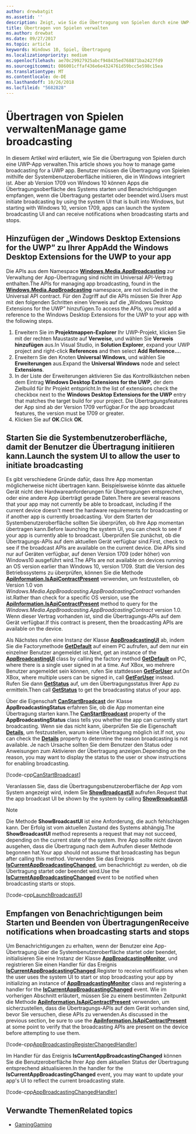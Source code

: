 ```yaml
---
author: drewbatgit
ms.assetid: ''
description: Zeigt, wie Sie die Übertragung von Spielen durch eine UWP-App verwalten.
title: Übertragen von Spielen verwalten
ms.author: drewbat
ms.date: 09/27/2017
ms.topic: article
keywords: Windows 10, Spiel, Übertragung
ms.localizationpriority: medium
ms.openlocfilehash: ae70c29927925abcf948435ed768871ba2427fd9
ms.sourcegitcommit: 086001cffaf436e6e4324761d59bcc5e598c15ea
ms.translationtype: MT
ms.contentlocale: de-DE
ms.lasthandoff: 10/26/2018
ms.locfileid: "5682828"
---
```

# <a name="manage-game-broadcasting"></a><span data-ttu-id="67173-104">Übertragen von Spielen verwalten</span><span class="sxs-lookup"><span data-stu-id="67173-104">Manage game broadcasting</span></span>
<span data-ttu-id="67173-105">In diesem Artikel wird erläutert, wie Sie die Übertragung von Spielen durch eine UWP-App verwalten.</span><span class="sxs-lookup"><span data-stu-id="67173-105">This article shows you how to manage game broadcasting for a UWP app.</span></span> <span data-ttu-id="67173-106">Benutzer müssen die Übertragung von Spielen mithilfe der Systembenutzeroberfläche initiieren, die in Windows integriert ist. Aber ab Version 1709 von Windows 10 können Apps die Übertragungsoberfläche des Systems starten und Benachrichtigungen empfangen, wenn die Übertragung gestartet oder beendet wird.</span><span class="sxs-lookup"><span data-stu-id="67173-106">Users must initiate broadcasting by using the system UI that is built into Windows, but starting with Windows 10, version 1709, apps can launch the system broadcasting UI and can receive notifications when broadcasting starts and stops.</span></span>

## <a name="add-the-windows-desktop-extensions-for-the-uwp-to-your-app"></a><span data-ttu-id="67173-107">Hinzufügen der „Windows Desktop Extensions for the UWP” zu Ihrer App</span><span class="sxs-lookup"><span data-stu-id="67173-107">Add the Windows Desktop Extensions for the UWP to your app</span></span>
<span data-ttu-id="67173-108">Die APIs aus dem Namespace **[Windows.Media.AppBroadcasting](https://docs.microsoft.com/uwp/api/windows.media.appbroadcasting)** zur Verwaltung der App-Übertragung sind nicht im Universal API-Vertrag enthalten.</span><span class="sxs-lookup"><span data-stu-id="67173-108">The APIs for managing app broadcasting, found in the **[Windows.Media.AppBroadcasting](https://docs.microsoft.com/uwp/api/windows.media.appbroadcasting)** namespace, are not included in the Universal API contract.</span></span> <span data-ttu-id="67173-109">Für den Zugriff auf die APIs müssen Sie Ihrer App mit den folgenden Schritten einen Verweis auf die „Windows Desktop Extensions for the UWP” hinzufügen.</span><span class="sxs-lookup"><span data-stu-id="67173-109">To access the APIs, you must add a reference to the Windows Desktop Extensions for the UWP to your app with the following steps.</span></span>

1. <span data-ttu-id="67173-110">Erweitern Sie im **Projektmappen-Explorer** Ihr UWP-Projekt, klicken Sie mit der rechten Maustaste auf **Verweise**, und wählen Sie **Verweis hinzufügen** aus.</span><span class="sxs-lookup"><span data-stu-id="67173-110">In Visual Studio, in **Solution Explorer**, expand your UWP project and right-click **References** and then select **Add Reference...**.</span></span> 
2. <span data-ttu-id="67173-111">Erweitern Sie den Knoten **Universal Windows**, und wählen Sie **Erweiterungen** aus.</span><span class="sxs-lookup"><span data-stu-id="67173-111">Expand the **Universal Windows** node and select **Extensions**.</span></span>
3. <span data-ttu-id="67173-112">In der Liste der Erweiterungen aktivieren Sie das Kontrollkästchen neben dem Eintrag **Windows Desktop Extensions for the UWP**, der dem Zielbuild für Ihr Projekt entspricht.</span><span class="sxs-lookup"><span data-stu-id="67173-112">In the list of extensions check the checkbox next to the **Windows Desktop Extensions for the UWP** entry that matches the target build for your project.</span></span> <span data-ttu-id="67173-113">Die Übertragungsfeatures der App sind ab der Version 1709 verfügbar.</span><span class="sxs-lookup"><span data-stu-id="67173-113">For the app broadcast features, the version must be 1709 or greater.</span></span>
4. <span data-ttu-id="67173-114">Klicken Sie auf **OK**.</span><span class="sxs-lookup"><span data-stu-id="67173-114">Click **OK**.</span></span>

## <a name="launch-the-system-ui-to-allow-the-user-to-initiate-broadcasting"></a><span data-ttu-id="67173-115">Starten Sie die Systembenutzeroberfläche, damit der Benutzer die Übertragung initiieren kann.</span><span class="sxs-lookup"><span data-stu-id="67173-115">Launch the system UI to allow the user to initiate broadcasting</span></span>
<span data-ttu-id="67173-116">Es gibt verschiedene Gründe dafür, dass Ihre App momentan möglicherweise nicht übertragen kann. Beispielsweise könnte das aktuelle Gerät nicht den Hardwareanforderungen für Übertragungen entsprechen, oder eine andere App überträgt gerade Daten.</span><span class="sxs-lookup"><span data-stu-id="67173-116">There are several reasons that your app may not currently be able to broadcast, including if the current device doesn't meet the hardware requirements for broadcasting or if another app is currently broadcasting.</span></span> <span data-ttu-id="67173-117">Vor dem Starten der Systembenutzeroberfläche sollten Sie überprüfen, ob Ihre App momentan übertragen kann.</span><span class="sxs-lookup"><span data-stu-id="67173-117">Before launching the system UI, you can check to see if your app is currently able to broadcast.</span></span> <span data-ttu-id="67173-118">Überprüfen Sie zunächst, ob die Übertragungs-APIs auf dem aktuellen Gerät verfügbar sind.</span><span class="sxs-lookup"><span data-stu-id="67173-118">First, check to see if the broadcast APIs are available on the current device.</span></span> <span data-ttu-id="67173-119">Die APIs sind nur auf Geräten verfügbar, auf denen Version 1709 (oder höher) von Windows10 ausgeführt wird.</span><span class="sxs-lookup"><span data-stu-id="67173-119">The APIs are not available on devices running an OS version earlier than Windows 10, version 1709.</span></span> <span data-ttu-id="67173-120">Statt die Version des Betriebssystems zu überprüfen, können Sie die Methode **[ApiInformation.IsApiContractPresent](https://docs.microsoft.com/uwp/api/windows.foundation.metadata.apiinformation.isapicontractpresent)** verwenden, um festzustellen, ob Version 1.0 von *Windows.Media.AppBroadcasting.AppBroadcastingContract* vorhanden ist.</span><span class="sxs-lookup"><span data-stu-id="67173-120">Rather than check for a specific OS version, use the **[ApiInformation.IsApiContractPresent](https://docs.microsoft.com/uwp/api/windows.foundation.metadata.apiinformation.isapicontractpresent)** method to query for the *Windows.Media.AppBroadcasting.AppBroadcastingContract* version 1.0.</span></span> <span data-ttu-id="67173-121">Wenn dieser Vertrag vorhanden ist, sind die Übertragungs-APIs auf dem Gerät verfügbar.</span><span class="sxs-lookup"><span data-stu-id="67173-121">If this contract is present, then the broadcasting APIs are available on the device.</span></span>

<span data-ttu-id="67173-122">Als Nächstes rufen eine Instanz der Klasse **[AppBroadcastingUI](https://docs.microsoft.com/uwp/api/windows.media.appbroadcasting.appbroadcastingui)** ab, indem Sie die Factorymethode **[GetDefault](https://docs.microsoft.com/uwp/api/windows.media.appbroadcasting.appbroadcastingui.GetDefault)** auf einem PC aufrufen, auf dem nur ein einzelner Benutzer angemeldet ist.</span><span class="sxs-lookup"><span data-stu-id="67173-122">Next, get an instance of the **[AppBroadcastingUI](https://docs.microsoft.com/uwp/api/windows.media.appbroadcasting.appbroadcastingui)** class by calling the factory method **[GetDefault](https://docs.microsoft.com/uwp/api/windows.media.appbroadcasting.appbroadcastingui.GetDefault)** on PC, where there is a single user signed in at a time.</span></span> <span data-ttu-id="67173-123">Auf XBox, wo mehrere Benutzer angemeldet sein können, rufen Sie stattdessen **[GetForUser](https://docs.microsoft.com/uwp/api/windows.media.appbroadcasting.appbroadcastingui.getforuser)** auf.</span><span class="sxs-lookup"><span data-stu-id="67173-123">On XBox, where multiple users can be signed in, call **[GetForUser](https://docs.microsoft.com/uwp/api/windows.media.appbroadcasting.appbroadcastingui.getforuser)** instead.</span></span> <span data-ttu-id="67173-124">Rufen Sie dann **[GetStatus](https://docs.microsoft.com/uwp/api/windows.media.appbroadcasting.appbroadcastingui.GetStatus)** auf, um den Übertragungsstatus Ihrer App zu ermitteln.</span><span class="sxs-lookup"><span data-stu-id="67173-124">Then call **[GetStatus](https://docs.microsoft.com/uwp/api/windows.media.appbroadcasting.appbroadcastingui.GetStatus)** to get the broadcasting status of your app.</span></span>

<span data-ttu-id="67173-125">Über die Eigenschaft **[CanStartBroadcast](https://docs.microsoft.com/uwp/api/windows.media.appbroadcasting.appbroadcastingstatus.CanStartBroadcast)** der Klasse **AppBroadcastingStatus** erfahren Sie, ob die App momentan eine Übertragung starten kann.</span><span class="sxs-lookup"><span data-stu-id="67173-125">The **[CanStartBroadcast](https://docs.microsoft.com/uwp/api/windows.media.appbroadcasting.appbroadcastingstatus.CanStartBroadcast)** property of the **AppBroadcastingStatus** class tells you whether the app can currently start broadcasting.</span></span> <span data-ttu-id="67173-126">Wenn sie das nicht kann, überprüfen Sie die Eigenschaft **[Details](https://docs.microsoft.com/uwp/api/windows.media.appbroadcasting.appbroadcastingstatus.Details)**, um festzustellen, warum keine Übertragung möglich ist.</span><span class="sxs-lookup"><span data-stu-id="67173-126">If not, you can check the **[Details](https://docs.microsoft.com/uwp/api/windows.media.appbroadcasting.appbroadcastingstatus.Details)** property to determine the reason broadcasting is not available.</span></span> <span data-ttu-id="67173-127">Je nach Ursache sollten Sie dem Benutzer den Status oder Anweisungen zum Aktivieren der Übertragung anzeigen.</span><span class="sxs-lookup"><span data-stu-id="67173-127">Depending on the reason, you may want to display the status to the user or show instructions for enabling broadcasting.</span></span>

[!code-cpp[CanStartBroadcast](./code/AppBroadcast/cpp/AppBroadcastExampleApp/App.cpp#SnippetCanStartBroadcast)]

<span data-ttu-id="67173-128">Veranlassen Sie, dass die Übertragungsbenutzeroberfläche der App vom System angezeigt wird, indem Sie **[ShowBroadcastUI](https://docs.microsoft.com/uwp/api/windows.media.appbroadcasting.appbroadcastingui.ShowBroadcastUI)** aufrufen.</span><span class="sxs-lookup"><span data-stu-id="67173-128">Request that the app broadcast UI be shown by the system by calling **[ShowBroadcastUI](https://docs.microsoft.com/uwp/api/windows.media.appbroadcasting.appbroadcastingui.ShowBroadcastUI)**.</span></span>

> [!NOTE] 
> <span data-ttu-id="67173-129">Die Methode **ShowBroadcastUI** ist eine Anforderung, die auch fehlschlagen kann. Der Erfolg ist vom aktuellen Zustand des Systems abhängig.</span><span class="sxs-lookup"><span data-stu-id="67173-129">The **ShowBroadcastUI** method represents a request that may not succeed, depending on the current state of the system.</span></span> <span data-ttu-id="67173-130">Ihre App sollte nicht davon ausgehen, dass die Übertragung nach dem Aufrufen dieser Methode begonnen hat.</span><span class="sxs-lookup"><span data-stu-id="67173-130">Your app should not assume that broadcasting has begun after calling this method.</span></span> <span data-ttu-id="67173-131">Verwenden Sie das Ereignis **[IsCurrentAppBroadcastingChanged](https://docs.microsoft.com/uwp/api/windows.media.appbroadcasting.appbroadcastingmonitor.IsCurrentAppBroadcastingChanged)**, um benachrichtigt zu werden, ob die Übertragung startet oder beendet wird.</span><span class="sxs-lookup"><span data-stu-id="67173-131">Use the **[IsCurrentAppBroadcastingChanged](https://docs.microsoft.com/uwp/api/windows.media.appbroadcasting.appbroadcastingmonitor.IsCurrentAppBroadcastingChanged)** event to be notified when broadcasting starts or stops.</span></span>

[!code-cpp[LaunchBroadcastUI](./code/AppBroadcast/cpp/AppBroadcastExampleApp/App.cpp#SnippetLaunchBroadcastUI)]

## <a name="receive-notifications-when-broadcasting-starts-and-stops"></a><span data-ttu-id="67173-132">Empfangen von Benachrichtigungen beim Starten und Beenden von Übertragungen</span><span class="sxs-lookup"><span data-stu-id="67173-132">Receive notifications when broadcasting starts and stops</span></span>
<span data-ttu-id="67173-133">Um Benachrichtigungen zu erhalten, wenn der Benutzer eine App-Übertragung über die Systembenutzeroberfläche startet oder beendet, initialisieren Sie eine Instanz der Klasse **[AppBroadcastingMonitor](https://docs.microsoft.com/uwp/api/windows.media.appbroadcasting.appbroadcastingmonitor)**, und registrieren Sie einen Handler für das Ereignis **[IsCurrentAppBroadcastingChanged](https://docs.microsoft.com/uwp/api/windows.media.appbroadcasting.appbroadcastingmonitor.IsCurrentAppBroadcastingChanged)**.</span><span class="sxs-lookup"><span data-stu-id="67173-133">Register to receive notifications when the user uses the system UI to start or stop broadcasting your app by initializing an instance of **[AppBroadcastingMonitor](https://docs.microsoft.com/uwp/api/windows.media.appbroadcasting.appbroadcastingmonitor)** class and registering a handler for the  **[IsCurrentAppBroadcastingChanged](https://docs.microsoft.com/uwp/api/windows.media.appbroadcasting.appbroadcastingmonitor.IsCurrentAppBroadcastingChanged)** event.</span></span> <span data-ttu-id="67173-134">Wie im vorherigen Abschnitt erläutert, müssen Sie zu einem bestimmten Zeitpunkt die Methode **[ApiInformation.IsApiContractPresent](https://docs.microsoft.com/uwp/api/windows.foundation.metadata.apiinformation.isapicontractpresent)** verwenden, um sicherzustellen, dass die Übertragungs-APIs auf dem Gerät vorhanden sind, bevor Sie versuchen, diese APIs zu verwenden.</span><span class="sxs-lookup"><span data-stu-id="67173-134">As discussed in the previous section, be sure to use the **[ApiInformation.IsApiContractPresent](https://docs.microsoft.com/uwp/api/windows.foundation.metadata.apiinformation.isapicontractpresent)** at some point to verify that the broadcasting APIs are present on the device before attempting to use them.</span></span> 

[!code-cpp[AppBroadcastingRegisterChangedHandler](./code/AppBroadcast/cpp/AppBroadcastExampleApp/App.cpp#SnippetAppBroadcastingRegisterChangedHandler)]

<span data-ttu-id="67173-135">Im Handler für das Ereignis **IsCurrentAppBroadcastingChanged** können Sie die Benutzeroberfläche Ihrer App dem aktuellen Status der Übertragung entsprechend aktualisieren.</span><span class="sxs-lookup"><span data-stu-id="67173-135">In the handler for the **IsCurrentAppBroadcastingChanged** event, you may want to update your app's UI to reflect the current broadcasting state.</span></span>

[!code-cpp[AppBroadcastingChangedHandler](./code/AppBroadcast/cpp/AppBroadcastExampleApp/App.cpp#SnippetAppBroadcastingChangedHandler)]

## <a name="related-topics"></a><span data-ttu-id="67173-136">Verwandte Themen</span><span class="sxs-lookup"><span data-stu-id="67173-136">Related topics</span></span>

* [<span data-ttu-id="67173-137">Gaming</span><span class="sxs-lookup"><span data-stu-id="67173-137">Gaming</span></span>](index.md)

 

 




